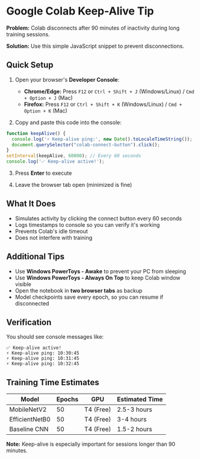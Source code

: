 # Google Colab Keep-Alive Tip

**Problem:** Colab disconnects after 90 minutes of inactivity during long training sessions.

**Solution:** Use this simple JavaScript snippet to prevent disconnections.

## Quick Setup

1. Open your browser's **Developer Console**:
   - **Chrome/Edge:** Press `F12` or `Ctrl + Shift + J` (Windows/Linux) / `Cmd + Option + J` (Mac)
   - **Firefox:** Press `F12` or `Ctrl + Shift + K` (Windows/Linux) / `Cmd + Option + K` (Mac)

2. Copy and paste this code into the console:

```javascript
function keepAlive() {
  console.log('⚡ Keep-alive ping:', new Date().toLocaleTimeString());
  document.querySelector("colab-connect-button").click();
}
setInterval(keepAlive, 60000); // Every 60 seconds
console.log('✅ Keep-alive active!');
```

3. Press **Enter** to execute

4. Leave the browser tab open (minimized is fine)

## What It Does

- Simulates activity by clicking the connect button every 60 seconds
- Logs timestamps to console so you can verify it's working
- Prevents Colab's idle timeout
- Does not interfere with training

## Additional Tips

- Use **Windows PowerToys - Awake** to prevent your PC from sleeping
- Use **Windows PowerToys - Always On Top** to keep Colab window visible
- Open the notebook in **two browser tabs** as backup
- Model checkpoints save every epoch, so you can resume if disconnected

## Verification

You should see console messages like:
```
✅ Keep-alive active!
⚡ Keep-alive ping: 10:30:45
⚡ Keep-alive ping: 10:31:45
⚡ Keep-alive ping: 10:32:45
```

## Training Time Estimates

| Model | Epochs | GPU | Estimated Time |
|-------|--------|-----|----------------|
| MobileNetV2 | 50 | T4 (Free) | 2.5-3 hours |
| EfficientNetB0 | 50 | T4 (Free) | 3-4 hours |
| Baseline CNN | 50 | T4 (Free) | 1.5-2 hours |

**Note:** Keep-alive is especially important for sessions longer than 90 minutes.
